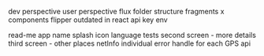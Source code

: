 dev perspective
user perspective
flux
folder structure
fragments x components
flipper outdated in react
api key
env


read-me
app name
splash
icon
language
tests
second screen - more details
third screen - other places
netInfo
individual error handle for each GPS api
